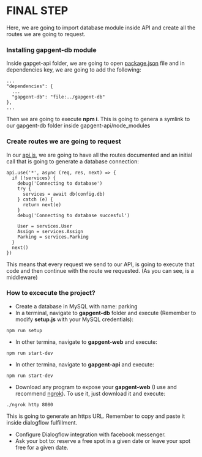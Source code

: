 # FINAL STEP

Here, we are going to import database module inside API  and create all the routes we are going to request.

### Installing gapgent-db module

Inside gapget-api folder, we are going to open [package.json](https://github.com/jegarcia28/gapgent/blob/step/final/gapgent-api/package.json) file and in dependencies key, we are going to add the following:

```
...
"dependencies": {
  ...
  "gapgent-db": "file:../gapgent-db"
},
...
```
Then we are going to execute **npm i**. This is going to genera a symlink to our gapgent-db folder inside gapgent-api/node_modules

### Create routes we are going to request

In our [api.js](https://github.com/jegarcia28/gapgent/blob/step/final/gapgent-api/api.js), we are going to have all the routes documented and an initial call that is going to generate a database connection:
```
api.use('*', async (req, res, next) => {
  if (!services) {
    debug('Connecting to database')
    try {
      services = await db(config.db)
    } catch (e) {
      return next(e)
    }
    debug('Connecting to database succesful')
    
    User = services.User
    Assign = services.Assign
    Parking = services.Parking
  }
  next()
})
```
This means that every request we send to our API, is going to execute that code and then continue with the route we requested. (As you can see, is a middleware)

### How to excecute the project?

* Create a database in MySQL with name: parking
* In a terminal, navigate to **gapgent-db** folder and execute (Remember to modify **setup.js** with your MySQL credentials):
```
npm run setup
```
* In other termina, navigate to **gapgent-web** and execute:
```
npm run start-dev
```
* In other termina, navigate to **gapgent-api** and execute:
```
npm run start-dev
```
* Download any program to expose your **gapgent-web** (I use and recommend [ngrok](https://ngrok.com/)). To use it, just download it and execute:
```
./ngrok http 8080
```
This is going to generate an https URL. Remember to copy and paste it inside dialogflow fulfillment.
* Configure Dialogflow integration with facebook messenger.
* Ask your bot to: reserve a free spot in a given date or leave your spot free for a given date.